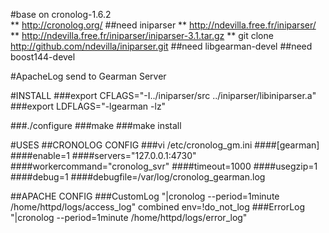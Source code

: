 #base on cronolog-1.6.2    
** http://cronolog.org/
##need iniparser 
** http://ndevilla.free.fr/iniparser/
** http://ndevilla.free.fr/iniparser/iniparser-3.1.tar.gz
** git clone http://github.com/ndevilla/iniparser.git
##need libgearman-devel
##need boost144-devel

#ApacheLog send to Gearman Server

#INSTALL
###export CFLAGS="-I../iniparser/src ../iniparser/libiniparser.a"
###export LDFLAGS="-lgearman -lz"

###./configure
###make
###make install

#USES
##CRONOLOG CONFIG
###vi /etc/cronolog_gm.ini
####[gearman]
####enable=1
####servers="127.0.0.1:4730"
####workercommand="cronolog_svr"
####timeout=1000
####usegzip=1
####debug=1
####debugfile=/var/log/cronolog_gearman.log


##APACHE CONFIG
###CustomLog "|cronolog --period=1minute /home/httpd/logs/access_log" combined env=!do_not_log
###ErrorLog "|cronolog --period=1minute /home/httpd/logs/error_log"

